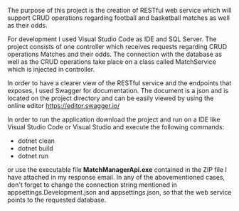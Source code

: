 The purpose of this project is the creation of RESTful web service which will support CRUD operations regarding football and basketball matches as well as their odds. 

For development I used Visual Studio Code as IDE and SQL Server.
The project consists of one controller which receives requests regarding CRUD operations Matches and their odds. The connection with the database as well as the CRUD operations 
take place on a class called MatchService which is injected in controller. 

In order to have a clearer view of the RESTful service and the endpoints that exposes, I used Swagger for documentation. 
The document is a json and is located on the project directory and can be easily viewed by using the online editor https://editor.swagger.io/

In order to run the application download the project and run on a IDE like Visual Studio Code or Visual Studio and execute the following commands: 
- dotnet clean
- dotnet build
- dotnet run

or use the executable file **MatchManagerApi.exe** contained in the ZIP file I have attached in my response email. 
In any of the abovementioned cases, don't forget to change the connection string mentioned in appsettings.Development.json and appsettings.json, so that the web service points to the requested database. 
